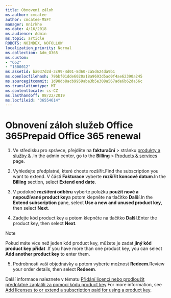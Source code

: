 ```yaml
---
title: Obnovení záloh
ms.author: cmcatee
author: cmcatee-MSFT
manager: mnirkhe
ms.date: 4/16/2018
ms.audience: Admin
ms.topic: article
ROBOTS: NOINDEX, NOFOLLOW
localization_priority: Normal
ms.collection: Adm_O365
ms.custom:
- "662"
- "1500012"
ms.assetid: ba037d2d-3c99-4d01-8d60-ca5d624da9b1
ms.openlocfilehash: 79bbf01dde6020a18a9693d5ad0f4ae62390a245
ms.sourcegitcommit: 1d98db8acb9959aba3b5e308a567ade6b62da56c
ms.translationtype: MT
ms.contentlocale: cs-CZ
ms.lasthandoff: 08/22/2019
ms.locfileid: "36554614"
---
```

# <a name="prepaid-office-365-renewal"></a><span data-ttu-id="8502e-102">Obnovení záloh služeb Office 365</span><span class="sxs-lookup"><span data-stu-id="8502e-102">Prepaid Office 365 renewal</span></span>

1. <span data-ttu-id="8502e-103">Ve středisku pro správce, přejděte na **fakturační** \> stránku [produkty a služby &](https://go.microsoft.com/fwlink/p/?linkid=842054) .</span><span class="sxs-lookup"><span data-stu-id="8502e-103">In the admin center, go to the **Billing** \> [Products & services](https://go.microsoft.com/fwlink/p/?linkid=842054) page.</span></span>

2. <span data-ttu-id="8502e-104">Vyhledejte předplatné, které chcete rozšířit.</span><span class="sxs-lookup"><span data-stu-id="8502e-104">Find the subscription you want to extend.</span></span> <span data-ttu-id="8502e-105">V části **Fakturace** vyberte **rozšířit koncové datum**.</span><span class="sxs-lookup"><span data-stu-id="8502e-105">In the **Billing** section, select **Extend end date**.</span></span>

3. <span data-ttu-id="8502e-106">V podokně **rozšíření odběru** vyberte položku **použít nové a nepoužívané product key**a potom klepněte na tlačítko **Další**.</span><span class="sxs-lookup"><span data-stu-id="8502e-106">In the **Extend subscription** pane, select **Use a new and unused product key**, then select **Next**.</span></span>

4. <span data-ttu-id="8502e-107">Zadejte kód product key a potom klepněte na tlačítko **Další**.</span><span class="sxs-lookup"><span data-stu-id="8502e-107">Enter the product key, then select **Next**.</span></span>

> [!NOTE]
> <span data-ttu-id="8502e-108">Pokud máte více než jeden kód product key, můžete je zadat **jiný kód product key přidat** .</span><span class="sxs-lookup"><span data-stu-id="8502e-108">If you have more than one product key, you can select **Add another product key** to enter them.</span></span>

5. <span data-ttu-id="8502e-109">Podrobnosti vaší objednávky a potom vyberte možnost **Redeem**.</span><span class="sxs-lookup"><span data-stu-id="8502e-109">Review your order details, then select **Redeem**.</span></span>

<span data-ttu-id="8502e-110">Další informace naleznete v tématu [Přidání licencí nebo prodloužit předplatné zaplatili za pomocí kódu product key](https://docs.microsoft.com/office365/admin/misc/add-licenses-using-product-key).</span><span class="sxs-lookup"><span data-stu-id="8502e-110">For more information, see [Add licenses to or extend a subscription paid for using a product key](https://docs.microsoft.com/office365/admin/misc/add-licenses-using-product-key).</span></span>
